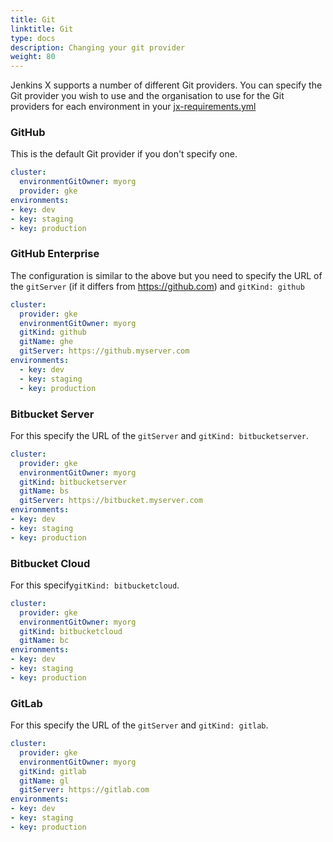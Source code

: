 ```yaml
---
title: Git
linktitle: Git
type: docs
description: Changing your git provider
weight: 80
---
```



Jenkins X supports a number of different Git providers. You can specify the Git provider you wish to use and the organisation to use for the Git providers for each environment in your [jx-requirements.yml](https://github.com/jenkins-x/jx-api/blob/master/docs/config.md#requirements)

### GitHub

This is the default Git provider if you don't specify one.

```yaml
cluster:
  environmentGitOwner: myorg
  provider: gke
environments:
- key: dev
- key: staging
- key: production
```

### GitHub Enterprise

The configuration is similar to the above but you need to specify the URL of the `gitServer` (if it differs from https://github.com) and `gitKind: github`

```yaml
cluster:
  provider: gke
  environmentGitOwner: myorg
  gitKind: github
  gitName: ghe
  gitServer: https://github.myserver.com
environments:
  - key: dev
  - key: staging
  - key: production
```

### Bitbucket Server

For this specify the URL of the `gitServer` and `gitKind: bitbucketserver`.

```yaml
cluster:
  provider: gke
  environmentGitOwner: myorg
  gitKind: bitbucketserver
  gitName: bs
  gitServer: https://bitbucket.myserver.com
environments:
- key: dev
- key: staging
- key: production
```

### Bitbucket Cloud

For this specify`gitKind: bitbucketcloud`. 

```yaml
cluster:
  provider: gke
  environmentGitOwner: myorg
  gitKind: bitbucketcloud
  gitName: bc
environments:
- key: dev
- key: staging
- key: production
```

### GitLab

For this specify the URL of the `gitServer` and `gitKind: gitlab`.

```yaml
cluster:
  provider: gke
  environmentGitOwner: myorg
  gitKind: gitlab
  gitName: gl
  gitServer: https://gitlab.com
environments:
- key: dev
- key: staging
- key: production
```
